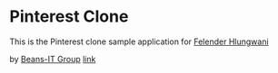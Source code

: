 # Pinterest Clone

This is the Pinterest clone sample application for
[Felender Hlungwani](https://plus.google.com/u/0/+TlangelaniHlungwani/posts)

by [Beans-IT Group](http://beans-inc.co.za)
[link](http://pinterested-beans.herokuapp.com)
